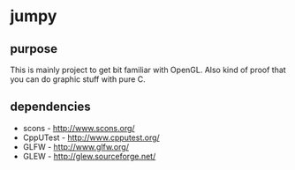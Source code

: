 # jumpy  #

## purpose ##
This is mainly project to get bit familiar with OpenGL. Also kind of proof that
you can do graphic stuff with pure C.

## dependencies ##
* scons - http://www.scons.org/
* CppUTest - http://www.cpputest.org/
* GLFW - http://www.glfw.org/
* GLEW - http://glew.sourceforge.net/



